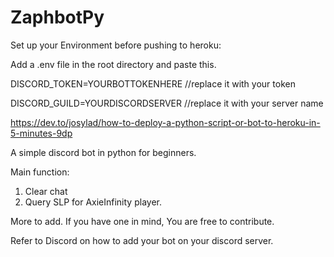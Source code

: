 # ZaphbotPy

Set up your Environment before pushing to heroku:

Add a .env file in the root directory and paste this.

DISCORD_TOKEN=YOURBOTTOKENHERE    //replace it with your token

DISCORD_GUILD=YOURDISCORDSERVER   //replace it with your server name

https://dev.to/josylad/how-to-deploy-a-python-script-or-bot-to-heroku-in-5-minutes-9dp

A simple discord bot in python for beginners.

Main function:
1. Clear chat
2. Query SLP for AxieInfinity player.

More to add. If you have one in mind, You are free to contribute.

Refer to Discord on how to add your bot on your discord server.

